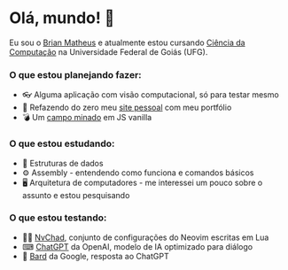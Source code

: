 # Olá, mundo! 👋
Eu sou o <ins>Brian Matheus</ins> e atualmente estou cursando <ins>Ciência da Computação</ins> na Universidade Federal de Goiás (UFG).

### O que estou planejando fazer:
- 👓 Alguma aplicação com visão computacional, só para testar mesmo
- 🧱 Refazendo do zero meu [site pessoal](https://brianmath.github.io/) com meu portfólio
- 💣 Um [campo minado](https://brianmath.github.io/DesafiosWEB/CampoMinado/) em JS vanilla

### O que estou estudando:
- 🌲 Estruturas de dados
- ⚙ Assembly - entendendo como funciona e comandos básicos
- 🖥 Arquitetura de computadores - me interessei um pouco sobre o assunto e estou pesquisando

### O que estou testando:
- 👨‍💻 [NvChad](https://nvchad.com/), conjunto de configurações do Neovim escritas em Lua
- ⌨ [ChatGPT](https://chat.openai.com/chat) da OpenAI, modelo de IA optimizado para diálogo
- 🎻 [Bard](https://bard.google.com/) da Google, resposta ao ChatGPT
